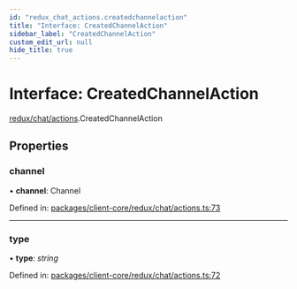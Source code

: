 ```yaml
---
id: "redux_chat_actions.createdchannelaction"
title: "Interface: CreatedChannelAction"
sidebar_label: "CreatedChannelAction"
custom_edit_url: null
hide_title: true
---
```


# Interface: CreatedChannelAction

[redux/chat/actions](../modules/redux_chat_actions.md).CreatedChannelAction

## Properties

### channel

• **channel**: Channel

Defined in: [packages/client-core/redux/chat/actions.ts:73](https://github.com/xr3ngine/xr3ngine/blob/56376a778/packages/client-core/redux/chat/actions.ts#L73)

___

### type

• **type**: *string*

Defined in: [packages/client-core/redux/chat/actions.ts:72](https://github.com/xr3ngine/xr3ngine/blob/56376a778/packages/client-core/redux/chat/actions.ts#L72)
